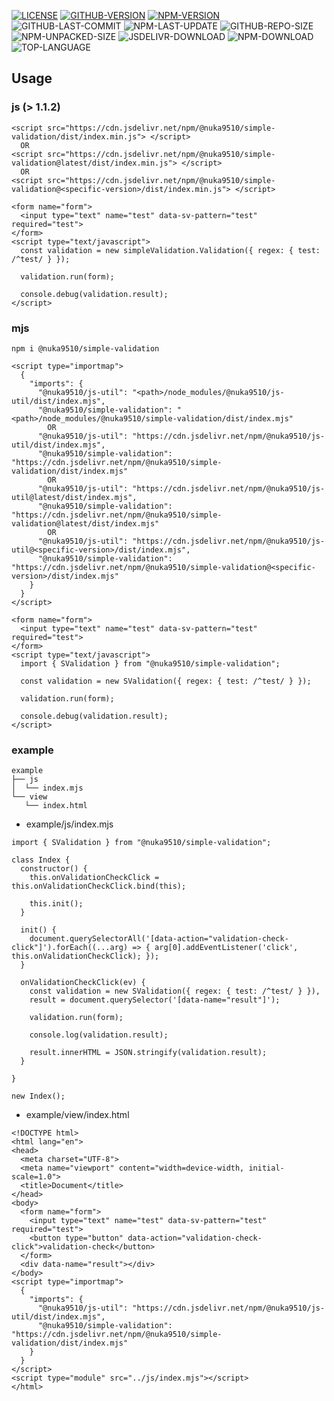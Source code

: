 [![LICENSE][license]][license-url]
[![GITHUB-VERSION][github-version]][github-version-url]
[![NPM-VERSION][npm-version]][npm-version-url]
![GITHUB-LAST-COMMIT][github-last-commit]
![NPM-LAST-UPDATE][npm-last-update]
![GITHUB-REPO-SIZE][github-repo-size]
![NPM-UNPACKED-SIZE][npm-unpacked-size]
![JSDELIVR-DOWNLOAD][jsdelivr-download]
![NPM-DOWNLOAD][npm-download]
![TOP-LANGUAGE][top-language]

[license]: https://img.shields.io/npm/l/%40nuka9510%2Fsimple-validation
[license-url]: https://github.com/nuka9510/simple-validation/blob/main/LICENSE

[github-version]: https://img.shields.io/github/package-json/v/nuka9510/simple-validation?logo=github
[github-version-url]: https://github.com/nuka9510/simple-validation

[npm-version]: https://img.shields.io/npm/v/%40nuka9510%2Fsimple-validation?logo=npm
[npm-version-url]: https://www.npmjs.com/package/@nuka9510/simple-validation

[github-last-commit]: https://img.shields.io/github/last-commit/nuka9510/simple-validation?logo=github

[npm-last-update]: https://img.shields.io/npm/last-update/%40nuka9510%2Fsimple-validation?logo=npm

[github-repo-size]: https://img.shields.io/github/repo-size/nuka9510/simple-validation?logo=github

[npm-unpacked-size]: https://img.shields.io/npm/unpacked-size/%40nuka9510%2Fsimple-validation?logo=npm

[jsdelivr-download]: https://img.shields.io/jsdelivr/npm/hm/%40nuka9510/simple-validation?logo=jsdelivr

[npm-download]: https://img.shields.io/npm/dm/%40nuka9510%2Fsimple-validation?logo=npm

[top-language]: https://img.shields.io/github/languages/top/nuka9510/simple-validation

## Usage
### js (> 1.1.2)
```
<script src="https://cdn.jsdelivr.net/npm/@nuka9510/simple-validation/dist/index.min.js"> </script>
  OR
<script src="https://cdn.jsdelivr.net/npm/@nuka9510/simple-validation@latest/dist/index.min.js"> </script>
  OR
<script src="https://cdn.jsdelivr.net/npm/@nuka9510/simple-validation@<specific-version>/dist/index.min.js"> </script>
```
```
<form name="form">
  <input type="text" name="test" data-sv-pattern="test" required="test">
</form>
<script type="text/javascript">
  const validation = new simpleValidation.Validation({ regex: { test: /^test/ } });

  validation.run(form);

  console.debug(validation.result);
</script>
```
### mjs
```
npm i @nuka9510/simple-validation
```
```
<script type="importmap">
  {
    "imports": {
      "@nuka9510/js-util": "<path>/node_modules/@nuka9510/js-util/dist/index.mjs",
      "@nuka9510/simple-validation": "<path>/node_modules/@nuka9510/simple-validation/dist/index.mjs"
        OR
      "@nuka9510/js-util": "https://cdn.jsdelivr.net/npm/@nuka9510/js-util/dist/index.mjs",
      "@nuka9510/simple-validation": "https://cdn.jsdelivr.net/npm/@nuka9510/simple-validation/dist/index.mjs"
        OR
      "@nuka9510/js-util": "https://cdn.jsdelivr.net/npm/@nuka9510/js-util@latest/dist/index.mjs",
      "@nuka9510/simple-validation": "https://cdn.jsdelivr.net/npm/@nuka9510/simple-validation@latest/dist/index.mjs"
        OR
      "@nuka9510/js-util": "https://cdn.jsdelivr.net/npm/@nuka9510/js-util@<specific-version>/dist/index.mjs",
      "@nuka9510/simple-validation": "https://cdn.jsdelivr.net/npm/@nuka9510/simple-validation@<specific-version>/dist/index.mjs"
    }
  }
</script>
```
```
<form name="form">
  <input type="text" name="test" data-sv-pattern="test" required="test">
</form>
<script type="text/javascript">
  import { SValidation } from "@nuka9510/simple-validation";

  const validation = new SValidation({ regex: { test: /^test/ } });

  validation.run(form);

  console.debug(validation.result);
</script>
```
### example
```
example
├── js
│  └── index.mjs
└── view
   └── index.html
```
* example/js/index.mjs
```
import { SValidation } from "@nuka9510/simple-validation";

class Index {
  constructor() {
    this.onValidationCheckClick = this.onValidationCheckClick.bind(this);

    this.init();
  }

  init() {
    document.querySelectorAll('[data-action="validation-check-click"]').forEach((...arg) => { arg[0].addEventListener('click', this.onValidationCheckClick); });
  }

  onValidationCheckClick(ev) {
    const validation = new SValidation({ regex: { test: /^test/ } }),
    result = document.querySelector('[data-name="result"]');

    validation.run(form);

    console.log(validation.result);

    result.innerHTML = JSON.stringify(validation.result);
  }

}

new Index();
```
* example/view/index.html
```
<!DOCTYPE html>
<html lang="en">
<head>
  <meta charset="UTF-8">
  <meta name="viewport" content="width=device-width, initial-scale=1.0">
  <title>Document</title>
</head>
<body>
  <form name="form">
    <input type="text" name="test" data-sv-pattern="test" required="test">
    <button type="button" data-action="validation-check-click">validation-check</button>
  </form>
  <div data-name="result"></div>
</body>
<script type="importmap">
  {
    "imports": {
      "@nuka9510/js-util": "https://cdn.jsdelivr.net/npm/@nuka9510/js-util/dist/index.mjs",
      "@nuka9510/simple-validation": "https://cdn.jsdelivr.net/npm/@nuka9510/simple-validation/dist/index.mjs"
    }
  }
</script>
<script type="module" src="../js/index.mjs"></script>
</html>
```